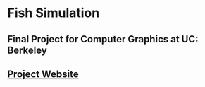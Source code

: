 # Fish Simulation

## Final Project for Computer Graphics at UC: Berkeley
## [Project Website](https://answer610.github.io/cs184finalwebpage/)
